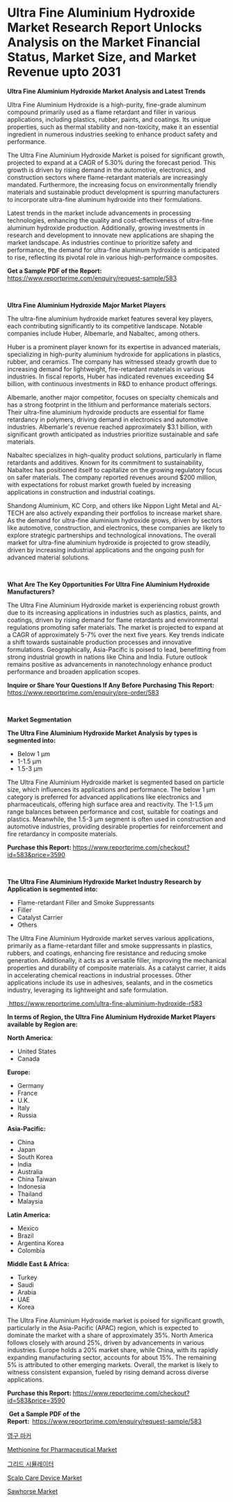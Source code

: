 <p><h1>Ultra Fine Aluminium Hydroxide Market Research Report Unlocks Analysis on the Market Financial Status, Market Size, and Market Revenue upto 2031</h1></p><p><strong>Ultra Fine Aluminium Hydroxide Market Analysis and Latest Trends</strong></p>
<p><p>Ultra Fine Aluminium Hydroxide is a high-purity, fine-grade aluminum compound primarily used as a flame retardant and filler in various applications, including plastics, rubber, paints, and coatings. Its unique properties, such as thermal stability and non-toxicity, make it an essential ingredient in numerous industries seeking to enhance product safety and performance.</p><p>The Ultra Fine Aluminium Hydroxide Market is poised for significant growth, projected to expand at a CAGR of 5.30% during the forecast period. This growth is driven by rising demand in the automotive, electronics, and construction sectors where flame-retardant materials are increasingly mandated. Furthermore, the increasing focus on environmentally friendly materials and sustainable product development is spurring manufacturers to incorporate ultra-fine aluminum hydroxide into their formulations.</p><p>Latest trends in the market include advancements in processing technologies, enhancing the quality and cost-effectiveness of ultra-fine aluminum hydroxide production. Additionally, growing investments in research and development to innovate new applications are shaping the market landscape. As industries continue to prioritize safety and performance, the demand for ultra-fine aluminum hydroxide is anticipated to rise, reflecting its pivotal role in various high-performance composites.</p></p>
<p><strong>Get a Sample PDF of the Report:&nbsp;</strong> <a href="https://www.reportprime.com/enquiry/request-sample/583">https://www.reportprime.com/enquiry/request-sample/583</a></p>
<p>&nbsp;</p>
<p><strong>Ultra Fine Aluminium Hydroxide Major Market Players</strong></p>
<p><p>The ultra-fine aluminium hydroxide market features several key players, each contributing significantly to its competitive landscape. Notable companies include Huber, Albemarle, and Nabaltec, among others.</p><p>Huber is a prominent player known for its expertise in advanced materials, specializing in high-purity aluminium hydroxide for applications in plastics, rubber, and ceramics. The company has witnessed steady growth due to increasing demand for lightweight, fire-retardant materials in various industries. In fiscal reports, Huber has indicated revenues exceeding $4 billion, with continuous investments in R&D to enhance product offerings.</p><p>Albemarle, another major competitor, focuses on specialty chemicals and has a strong footprint in the lithium and performance materials sectors. Their ultra-fine aluminium hydroxide products are essential for flame retardancy in polymers, driving demand in electronics and automotive industries. Albemarle's revenue reached approximately $3.1 billion, with significant growth anticipated as industries prioritize sustainable and safe materials.</p><p>Nabaltec specializes in high-quality product solutions, particularly in flame retardants and additives. Known for its commitment to sustainability, Nabaltec has positioned itself to capitalize on the growing regulatory focus on safer materials. The company reported revenues around $200 million, with expectations for robust market growth fueled by increasing applications in construction and industrial coatings.</p><p>Shandong Aluminium, KC Corp, and others like Nippon Light Metal and AL-TECH are also actively expanding their portfolios to increase market share. As the demand for ultra-fine aluminium hydroxide grows, driven by sectors like automotive, construction, and electronics, these companies are likely to explore strategic partnerships and technological innovations. The overall market for ultra-fine aluminium hydroxide is projected to grow steadily, driven by increasing industrial applications and the ongoing push for advanced material solutions.</p></p>
<p>&nbsp;</p>
<p><strong>What Are The Key Opportunities For Ultra Fine Aluminium Hydroxide Manufacturers?</strong></p>
<p><p>The Ultra Fine Aluminium Hydroxide market is experiencing robust growth due to its increasing applications in industries such as plastics, paints, and coatings, driven by rising demand for flame retardants and environmental regulations promoting safer materials. The market is projected to expand at a CAGR of approximately 5-7% over the next five years. Key trends indicate a shift towards sustainable production processes and innovative formulations. Geographically, Asia-Pacific is poised to lead, benefitting from strong industrial growth in nations like China and India. Future outlook remains positive as advancements in nanotechnology enhance product performance and broaden application scopes.</p></p>
<p><strong>Inquire or Share Your Questions If Any Before Purchasing This Report:</strong> <a href="https://www.reportprime.com/enquiry/pre-order/583">https://www.reportprime.com/enquiry/pre-order/583</a></p>
<p>&nbsp;</p>
<p><strong>Market Segmentation</strong></p>
<p><strong>The Ultra Fine Aluminium Hydroxide Market Analysis by types is segmented into:</strong></p>
<p><ul><li>Below 1 μm</li><li>1-1.5 μm</li><li>1.5-3 μm</li></ul></p>
<p><p>The Ultra Fine Aluminium Hydroxide market is segmented based on particle size, which influences its applications and performance. The below 1 μm category is preferred for advanced applications like electronics and pharmaceuticals, offering high surface area and reactivity. The 1-1.5 μm range balances between performance and cost, suitable for coatings and plastics. Meanwhile, the 1.5-3 μm segment is often used in construction and automotive industries, providing desirable properties for reinforcement and fire retardancy in composite materials.</p></p>
<p><strong>Purchase this Report:&nbsp;</strong><a href="https://www.reportprime.com/checkout?id=583&price=3590">https://www.reportprime.com/checkout?id=583&price=3590</a></p>
<p>&nbsp;</p>
<p><strong>The Ultra Fine Aluminium Hydroxide Market Industry Research by Application is segmented into:</strong></p>
<p><ul><li>Flame-retardant Filler and Smoke Suppressants</li><li>Filler</li><li>Catalyst Carrier</li><li>Others</li></ul></p>
<p><p>The Ultra Fine Aluminium Hydroxide market serves various applications, primarily as a flame-retardant filler and smoke suppressants in plastics, rubbers, and coatings, enhancing fire resistance and reducing smoke generation. Additionally, it acts as a versatile filler, improving the mechanical properties and durability of composite materials. As a catalyst carrier, it aids in accelerating chemical reactions in industrial processes. Other applications include its use in adhesives, sealants, and in the cosmetics industry, leveraging its lightweight and safe formulation.</p></p>
<p><a href="https://www.reportprime.com/ultra-fine-aluminium-hydroxide-r583">&nbsp;https://www.reportprime.com/ultra-fine-aluminium-hydroxide-r583</a></p>
<p><strong>In terms of Region, the Ultra Fine Aluminium Hydroxide Market Players available by Region are:</strong></p>
<p>
    <p> <strong> North America: </strong>
        <ul>
            <li>United States</li>
            <li>Canada</li>
        </ul>
        </p> 
    <p> <strong> Europe: </strong>
        <ul>
            <li>Germany</li>
            <li>France</li>
            <li>U.K.</li>
            <li>Italy</li>
            <li>Russia</li>
        </ul>
        </p> 
    <p> <strong> Asia-Pacific: </strong>
        <ul>
            <li>China</li>
            <li>Japan</li>
            <li>South Korea</li>
            <li>India</li>
            <li>Australia</li>
            <li>China Taiwan</li>
            <li>Indonesia</li>
            <li>Thailand</li>
            <li>Malaysia</li>
        </ul>
        </p> 
    <p> <strong> Latin America: </strong>
        <ul>
            <li>Mexico</li>
            <li>Brazil</li>
            <li>Argentina Korea</li>
            <li>Colombia</li>
        </ul>
        </p> 
    <p> <strong> Middle East & Africa: </strong>
        <ul>
            <li>Turkey</li>
            <li>Saudi</li>
            <li>Arabia</li>
            <li>UAE</li>
            <li>Korea</li>
        </ul>
    </p>
    </p>
<p><p>The Ultra Fine Aluminium Hydroxide market is poised for significant growth, particularly in the Asia-Pacific (APAC) region, which is expected to dominate the market with a share of approximately 35%. North America follows closely with around 25%, driven by advancements in various industries. Europe holds a 20% market share, while China, with its rapidly expanding manufacturing sector, accounts for about 15%. The remaining 5% is attributed to other emerging markets. Overall, the market is likely to witness consistent expansion, fueled by rising demand across diverse applications.</p></p>
<p><strong>Purchase this Report: </strong><a href="https://www.reportprime.com/checkout?id=583&price=3590">https://www.reportprime.com/checkout?id=583&price=3590</a></p>
<p>&nbsp;<strong>Get a Sample PDF of the Report:&nbsp;&nbsp;</strong><a href="https://www.reportprime.com/enquiry/request-sample/583">https://www.reportprime.com/enquiry/request-sample/583</a></p>
<p><strong></strong></p>
<p><p><a href="https://medium.com/@czbtzkwc9/2024%EB%85%84%EB%B6%80%ED%84%B0-2031%EB%85%84%EA%B9%8C%EC%A7%80%EC%9D%98-%EC%98%81%EA%B5%AC-%EB%A7%88%EC%BB%A4-%EC%8B%9C%EC%9E%A5%EC%9D%98-%EC%8B%A0%ED%9D%A5-%EC%8B%9C%EC%9E%A5-%EB%8F%99%ED%96%A5-%EB%B0%8F-%EC%A7%80%EC%97%AD-%EB%B6%84%EC%84%9D-%EC%98%88%EC%B8%A1-e4abd33a914c">영구 마커</a></p><p><a href="https://issuu.com/reportprime-2/docs/methionine-for-pharmaceutical-marke_2cbe3b24e29269">Methionine for Pharmaceutical Market</a></p><p><a href="https://medium.com/@czbtzkwc9/%EC%A0%84%EB%9E%B5%EC%A0%81-%EC%8B%9C%EC%9E%A5-%ED%86%B5%EC%B0%B0-%EA%B8%80%EB%A1%9C%EB%B2%8C-%EA%B7%B8%EB%A6%AC%EB%93%9C-%EC%8B%9C%EB%AE%AC%EB%A0%88%EC%9D%B4%ED%84%B0-%EC%8B%9C%EC%9E%A5-%EB%8F%99%ED%96%A5-%ED%83%90%EC%83%89-2024-2031-39ccb8ff02d9">그리드 시뮬레이터</a></p><p><a href="https://www.linkedin.com/pulse/strategic-insights-global-scalp-care-device-market-trends-2024-j27ne?trackingId=asPWJLTDTPC70sZc9akR1w%3D%3D">Scalp Care Device Market</a></p><p><a href="https://www.linkedin.com/pulse/sawhorse-market-size-share-trends-analysis-report-product-68jpe?trackingId=mSDuJd10TLmwojMymHu%2Bog%3D%3D">Sawhorse Market</a></p></p>
